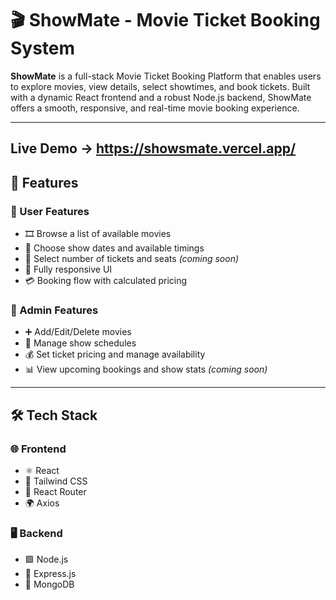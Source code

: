 # 🎬 ShowMate - Movie Ticket Booking System

**ShowMate** is a full-stack Movie Ticket Booking Platform that enables users to explore movies, view details, select showtimes, and book tickets. Built with a dynamic React frontend and a robust Node.js backend, ShowMate offers a smooth, responsive, and real-time movie booking experience.

---
## Live Demo -> https://showsmate.vercel.app/

## 🚀 Features

### 👥 User Features
- 🎞 Browse a list of available movies
- 📆 Choose show dates and available timings
- 💺 Select number of tickets and seats *(coming soon)*
- 📱 Fully responsive UI
- 💳 Booking flow with calculated pricing

### 🔐 Admin Features
- ➕ Add/Edit/Delete movies
- 📅 Manage show schedules
- 💰 Set ticket pricing and manage availability
- 📊 View upcoming bookings and show stats *(coming soon)*

---

## 🛠 Tech Stack

### 🌐 Frontend
- ⚛️ React
- 💨 Tailwind CSS
- 🔁 React Router
- 🌍 Axios

### 🖥 Backend
- 🟩 Node.js
- 🚀 Express.js
- 🐘 MongoDB
